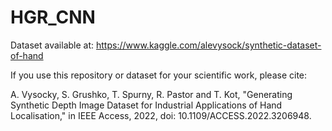 # HGR_CNN

Dataset available at: https://www.kaggle.com/alevysock/synthetic-dataset-of-hand


If you use this repository or dataset for your scientific work, please cite:

A. Vysocky, S. Grushko, T. Spurny, R. Pastor and T. Kot, "Generating Synthetic Depth Image Dataset for Industrial Applications of Hand Localisation," in IEEE Access, 2022, doi: 10.1109/ACCESS.2022.3206948.
